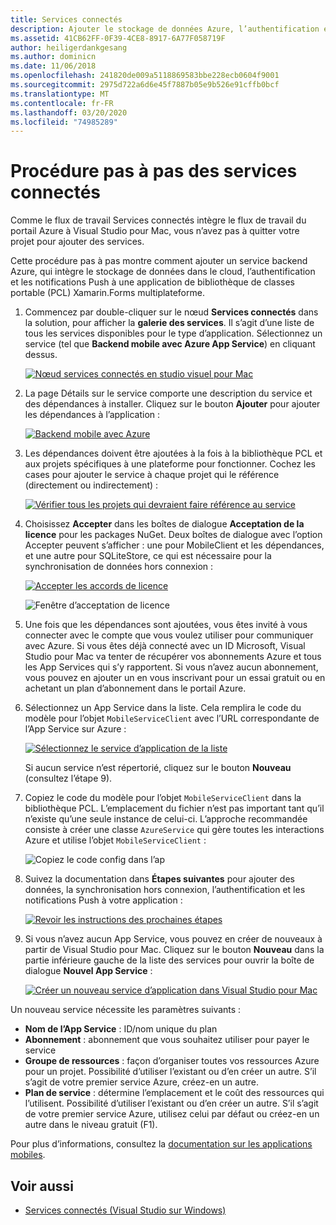 ```yaml
---
title: Services connectés
description: Ajouter le stockage de données Azure, l’authentification et les notifications Push aux applications mobiles à partir de Visual Studio pour Mac
ms.assetid: 41CB62FF-0F39-4CE8-8917-6A77F058719F
author: heiligerdankgesang
ms.author: dominicn
ms.date: 11/06/2018
ms.openlocfilehash: 241820de009a5118869583bbe228ecb0604f9001
ms.sourcegitcommit: 2975d722a6d6e45f7887b05e9b526e91cffb0bcf
ms.translationtype: MT
ms.contentlocale: fr-FR
ms.lasthandoff: 03/20/2020
ms.locfileid: "74985289"
---
```

# <a name="connected-services-walkthrough"></a>Procédure pas à pas des services connectés

Comme le flux de travail Services connectés intègre le flux de travail du portail Azure à Visual Studio pour Mac, vous n’avez pas à quitter votre projet pour ajouter des services.

Cette procédure pas à pas montre comment ajouter un service backend Azure, qui intègre le stockage de données dans le cloud, l’authentification et les notifications Push à une application de bibliothèque de classes portable (PCL) Xamarin.Forms multiplateforme.

1. Commencez par double-cliquer sur le nœud **Services connectés** dans la solution, pour afficher la **galerie des services**.
  Il s’agit d’une liste de tous les services disponibles pour le type d’application. Sélectionnez un service (tel que **Backend mobile avec Azure App Service**) en cliquant dessus.

    [![Nœud services connectés en studio visuel pour Mac](media/connected-services-image001-sml.png "Nœud services connectés en studio visuel pour Mac")](media/connected-services-image001.png#lightbox)

2. La page Détails sur le service comporte une description du service et des dépendances à installer.
  Cliquez sur le bouton **Ajouter** pour ajouter les dépendances à l’application :

    [![Backend mobile avec Azure](media/connected-services-image002-sml.png "Backend mobile avec Azure")](media/connected-services-image002.png#lightbox)

3. Les dépendances doivent être ajoutées à la fois à la bibliothèque PCL et aux projets spécifiques à une plateforme pour fonctionner.
  Cochez les cases pour ajouter le service à chaque projet qui le référence (directement ou indirectement) :

    [![Vérifier tous les projets qui devraient faire référence au service](media/connected-services-image003-sml.png "Vérifier tous les projets qui devraient faire référence au service")](media/connected-services-image003.png#lightbox)

4. Choisissez **Accepter** dans les boîtes de dialogue **Acceptation de la licence** pour les packages NuGet.
  Deux boîtes de dialogue avec l’option Accepter peuvent s’afficher : une pour MobileClient et les dépendances, et une autre pour SQLiteStore, ce qui est nécessaire pour la synchronisation de données hors connexion :

    [![Accepter les accords de licence](media/connected-services-image004-sml.png "Accepter les accords de licence")](media/connected-services-image004.png#lightbox)

    ![Fenêtre d’acceptation de licence](media/connected-services-image005.png "Fenêtre d’acceptation de licence")

5. Une fois que les dépendances sont ajoutées, vous êtes invité à vous connecter avec le compte que vous voulez utiliser pour communiquer avec Azure.
  Si vous êtes déjà connecté avec un ID Microsoft, Visual Studio pour Mac va tenter de récupérer vos abonnements Azure et tous les App Services qui s’y rapportent. Si vous n’avez aucun abonnement, vous pouvez en ajouter un en vous inscrivant pour un essai gratuit ou en achetant un plan d’abonnement dans le portail Azure.

6. Sélectionnez un App Service dans la liste. Cela remplira le code du modèle pour l’objet `MobileServiceClient` avec l’URL correspondante de l’App Service sur Azure :

    [![Sélectionnez le service d’application de la liste](media/connected-services-image006-sml.png "Sélectionnez le service d’application de la liste")](media/connected-services-image006.png#lightbox)

    Si aucun service n’est répertorié, cliquez sur le bouton **Nouveau** (consultez l’étape 9).

7. Copiez le code du modèle pour l’objet `MobileServiceClient` dans la bibliothèque PCL. L’emplacement du fichier n’est pas important tant qu’il n’existe qu’une seule instance de celui-ci.
  L’approche recommandée consiste à créer une classe `AzureService` qui gère toutes les interactions Azure et utilise l’objet `MobileServiceClient` :

    ![Copiez le code config dans l’ap](media/connected-services-image007.png "Copiez le code config dans l’application")

8. Suivez la documentation dans **Étapes suivantes** pour ajouter des données, la synchronisation hors connexion, l’authentification et les notifications Push à votre application :

    [![Revoir les instructions des prochaines étapes](media/connected-services-image008-sml.png "Revoir les instructions des prochaines étapes")](media/connected-services-image008.png#lightbox)

9. Si vous n’avez aucun App Service, vous pouvez en créer de nouveaux à partir de Visual Studio pour Mac.
  Cliquez sur le bouton **Nouveau** dans la partie inférieure gauche de la liste des services pour ouvrir la boîte de dialogue **Nouvel App Service** :

    [![Créer un nouveau service d’application dans Visual Studio pour Mac](media/connected-services-image009-sml.png "Créer un nouveau service d’application dans Visual Studio pour Mac")](media/connected-services-image009.png#lightbox)

Un nouveau service nécessite les paramètres suivants :

- **Nom de l’App Service** : ID/nom unique du plan
- **Abonnement** : abonnement que vous souhaitez utiliser pour payer le service
- **Groupe de ressources** : façon d’organiser toutes vos ressources Azure pour un projet. Possibilité d’utiliser l’existant ou d’en créer un autre. S’il s’agit de votre premier service Azure, créez-en un autre.
- **Plan de service** : détermine l’emplacement et le coût des ressources qui l’utilisent. Possibilité d’utiliser l’existant ou d’en créer un autre. S’il s’agit de votre premier service Azure, utilisez celui par défaut ou créez-en un autre dans le niveau gratuit (F1).

Pour plus d’informations, consultez la [documentation sur les applications mobiles](/azure/app-service-mobile/).

## <a name="see-also"></a>Voir aussi

- [Services connectés (Visual Studio sur Windows)](/visualstudio/azure/vs-azure-tools-connected-services-storage)